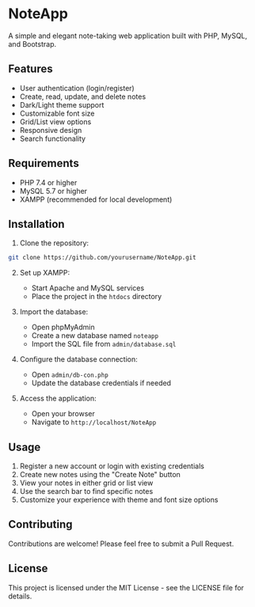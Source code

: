 # NoteApp

A simple and elegant note-taking web application built with PHP, MySQL, and Bootstrap.

## Features

- User authentication (login/register)
- Create, read, update, and delete notes
- Dark/Light theme support
- Customizable font size
- Grid/List view options
- Responsive design
- Search functionality

## Requirements

- PHP 7.4 or higher
- MySQL 5.7 or higher
- XAMPP (recommended for local development)

## Installation

1. Clone the repository:
```bash
git clone https://github.com/yourusername/NoteApp.git
```

2. Set up XAMPP:
   - Start Apache and MySQL services
   - Place the project in the `htdocs` directory

3. Import the database:
   - Open phpMyAdmin
   - Create a new database named `noteapp`
   - Import the SQL file from `admin/database.sql`

4. Configure the database connection:
   - Open `admin/db-con.php`
   - Update the database credentials if needed

5. Access the application:
   - Open your browser
   - Navigate to `http://localhost/NoteApp`

## Usage

1. Register a new account or login with existing credentials
2. Create new notes using the "Create Note" button
3. View your notes in either grid or list view
4. Use the search bar to find specific notes
5. Customize your experience with theme and font size options

## Contributing

Contributions are welcome! Please feel free to submit a Pull Request.

## License

This project is licensed under the MIT License - see the LICENSE file for details. 